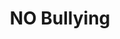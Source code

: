 ---
pid: LLP417
title: NO Bullying
location_transcription: FSAS Middle School
zipcode: '19140'
outside_phl: 
neighborhood: Hunting Park
age: '14'
age_range: 13-19
instagram: 
image_file_name: LLP_417.jpg
proposal_transcription: Bullying
topic: Youth,Violence
topic_summary: 0, 0
type: Billboard
keywords_other: bullying, no bullying
credit: Selina Tuch
image_labels: 
twitter: 
facebook: 
permalink: "/monuments/llp417/"
layout: item-page
---
